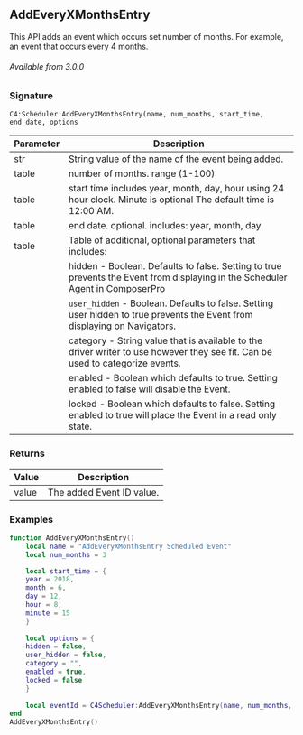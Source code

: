 ## AddEveryXMonthsEntry

This API adds an event which occurs set number of months. For example, an event that occurs every 4 months.

###### Available from 3.0.0


### Signature

`C4:Scheduler:AddEveryXMonthsEntry(name, num_months, start_time, end_date, options`

| Parameter | Description |
| --- | --- |
| str | String value of the name of the event being added. |
| table | number of months. range (1-100) |
| table | start time includes year, month, day, hour using 24 hour clock. Minute is optional  The default time is 12:00 AM. 
| table  | end date. optional. includes: year, month, day |
| table | Table of additional, optional parameters that includes: |
| | hidden - Boolean. Defaults to false. Setting to true prevents the Event from displaying in the Scheduler Agent in ComposerPro |
| | `user_hidden` - Boolean. Defaults to false. Setting user hidden to true prevents the Event from displaying on Navigators. |
| | category - String value that is available to the driver writer to use however they see fit. Can be used to categorize events. |
| | enabled - Boolean which defaults to true. Setting enabled to false will disable the Event. |
| | locked - Boolean which defaults to false. Setting enabled to true will place the Event in a read only state. |


### Returns

| Value | Description |
| --- | --- |
| value | The added Event ID value. |


### Examples

```lua
function AddEveryXMonthsEntry()
	local name = "AddEveryXMonthsEntry Scheduled Event"
	local num_months = 3

	local start_time = {
	year = 2018,
	month = 6,
	day = 12,
	hour = 8,
	minute = 15
	}
	
	local options = {
	hidden = false,
	user_hidden = false,
	category = "",
	enabled = true,
	locked = false
	}
	
	local eventId = C4Scheduler:AddEveryXMonthsEntry(name, num_months, start_time, options)
end
AddEveryXMonthsEntry()
```

